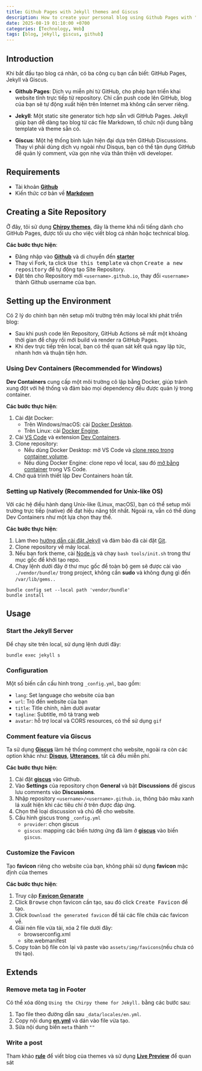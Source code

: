 ```yaml
---
title: Github Pages with Jekyll themes and Giscus
description: How to create your personal blog using Github Pages with "comment" feature
date: 2025-08-19 01:10:00 +0700
categories: [Technology, Web]
tags: [blog, jekyll, giscus, github]
---
```


## Introduction
Khi bắt đầu tạo blog cá nhân, có ba công cụ bạn cần biết: GitHub Pages, Jekyll và Giscus.
- **Github Pages**: Dịch vụ miễn phí từ GitHub, cho phép bạn triển khai website tĩnh trực tiếp từ repository. Chỉ cần push code lên GitHub, blog của bạn sẽ tự động xuất hiện trên Internet mà không cần server riêng.

- **Jekyll**: Một static site generator tích hợp sẵn với GitHub Pages. Jekyll giúp bạn dễ dàng tạo blog từ các file Markdown, tổ chức nội dung bằng template và theme sẵn có.

- **Giscus**: Một hệ thống bình luận hiện đại dựa trên GitHub Discussions. Thay vì phải dùng dịch vụ ngoài như Disqus, bạn có thể tận dụng GitHub để quản lý comment, vừa gọn nhẹ vừa thân thiện với developer.

## Requirements
- Tài khoản [**Github**](https://github.com/)
- Kiến thức cơ bản về [**Markdown**](https://markdownlivepreview.com/)

## Creating a Site Repository
Ở đây, tôi sử dụng [**Chirpy themes**](https://chirpy.cotes.page/), đây là theme khá nổi tiếng dành cho GitHub Pages, được tối ưu cho việc viết blog cá nhân hoặc technical blog.

**Các bước thực hiện**:  
- Đăng nhập vào [**Github**](https://github.com/) và di chuyển đến [**starter**](https://github.com/cotes2020/chirpy-starter)
- Thay vì Fork, ta click <kbd>Use this template</kbd> và chọn <kbd>Create a new repository</kbd> để tự động tạo Site Repository.
- Đặt tên cho Repository mới `<username>.github.io`, thay đổi `<username>` thành Github username của bạn.

## Setting up the Environment
Có 2 lý do chính bạn nên setup môi trường trên máy local khi phát triển blog:  
- Sau khi push code lên Repository, GitHub Actions sẽ mất một khoảng thời gian để chạy rồi mới build và render ra GitHub Pages.  
- Khi dev trực tiếp trên local, bạn có thể quan sát kết quả ngay lập tức, nhanh hơn và thuận tiện hơn.  

### Using Dev Containers (Recommended for Windows)
**Dev Containers** cung cấp một môi trường cô lập bằng Docker, giúp tránh xung đột với hệ thống và đảm bảo mọi dependency đều được quản lý trong container.  

**Các bước thực hiện**:  
1. Cài đặt Docker:  
   - Trên Windows/macOS: cài [Docker Desktop](https://www.docker.com/products/docker-desktop/).  
   - Trên Linux: cài [Docker Engine](https://docs.docker.com/engine/install/).  
2. Cài [VS Code](https://code.visualstudio.com/) và extension [Dev Containers](https://marketplace.visualstudio.com/items?itemName=ms-vscode-remote.remote-containers).  
3. Clone repository:  
   - Nếu dùng Docker Desktop: mở VS Code và [clone repo trong container volume](https://code.visualstudio.com/docs/devcontainers/containers#_quick-start-open-a-git-repository-or-github-pr-in-an-isolated-container-volume).  
   - Nếu dùng Docker Engine: clone repo về local, sau đó [mở bằng container](https://code.visualstudio.com/docs/devcontainers/containers#_quick-start-open-an-existing-folder-in-a-container) trong VS Code.  
4. Chờ quá trình thiết lập Dev Containers hoàn tất.  

### Setting up Natively (Recommended for Unix-like OS)
Với các hệ điều hành dạng Unix-like (Linux, macOS), bạn có thể setup môi trường trực tiếp (native) để đạt hiệu năng tốt nhất. Ngoài ra, vẫn có thể dùng Dev Containers như một lựa chọn thay thế.  

**Các bước thực hiện**:  
1. Làm theo [hướng dẫn cài đặt Jekyll](https://jekyllrb.com/docs/installation/) và đảm bảo đã cài đặt [Git](https://git-scm.com/).  
2. Clone repository về máy local.  
3. Nếu bạn fork theme, cài [Node.js](https://nodejs.org/) và chạy `bash tools/init.sh` trong thư mục gốc để khởi tạo repo.  
4. Chạy lệnh dưới đây ở thư mục gốc để toàn bộ gem sẽ được cài vào `./vendor/bundle/` trong project, không cần **sudo** và không đụng gì đến `/var/lib/gems..`

```shell
bundle config set --local path 'vendor/bundle'
bundle install
```

## Usage
### Start the Jekyll Server
Để chạy site trên local, sử dụng lệnh dưới đây:

```shell
bundle exec jekyll s
```

### Configuration
Một số biến cần cấu hình trong `_config.yml`, bao gồm:
- `lang`: Set language cho website của bạn
- `url`: Trỏ đến website của bạn
- `title`: Title chính, nằm dưới avatar
- `tagline`: Subtitle, mô tả trang web
- `avatar`: hỗ trợ local và CORS resources, có thể sử dụng `gif`

### Comment feature via Giscus
Ta sử dụng [**Giscus**](https://giscus.app) làm hệ thống comment cho website, ngoài ra còn các option khác như: [**Disqus**](https://disqus.com/), [**Utterances**](https://utteranc.es/), tất cả đều miễn phí.

**Các bước thực hiện**:  
1. Cài đặt [**giscus**](https://github.com/apps/giscus) vào Github.
2. Vào **Settings** của repository chọn **General** và bật **Discussions** để giscus lưu comments vào **Discussions**.
3. Nhập repository `<username>/<username>.github.io`, thông báo màu xanh lá xuất hiện khi các tiêu chí ở trên được đáp ứng. 
4. Chọn thể loại discussion và chủ đề cho website.
5. Cấu hình giscus trong `_config.yml`
    - `provider`: chọn giscus
    - `giscus`: mapping các biến tương ứng đã làm ở [**giscus**](https://github.com/apps/giscus) vào biến `giscus`.

### Customize the Favicon
Tạo **favicon** riêng cho website của bạn, không phải sử dụng **favicon** mặc định của themes

**Các bước thực hiện**:  
1. Truy cập [**Favicon Genarate**](https://www.favicon-generator.org/) 
2. Click <kbd>Browse</kbd> chọn favicon cần tạo, sau đó click <kbd>Create Favicon</kbd> để tạo.
3. Click `Download the generated favicon` để tải các file chứa các favicon về.
4. Giải nén file vừa tải, xóa 2 file dưới đây:
    - browserconfig.xml
    - site.webmanifest
5. Copy toàn bộ file còn lại và paste vào `assets/img/favicons`(nếu chưa có thì tạo).

## Extends
### Remove meta tag in Footer
Có thể xóa dòng `Using the Chirpy theme for Jekyll.` bằng các bước sau:
1. Tạo file theo đường dẫn sau `_data/locales/en.yml`.
2. Copy nội dung [**en.yml**](https://raw.githubusercontent.com/cotes2020/jekyll-theme-chirpy/refs/heads/master/_data/locales/en.yml) và dán vào file vừa tạo.
3. Sửa nội dung biến `meta` thành `""`

### Write a post
Tham khảo [**rule**](https://chirpy.cotes.page/posts/write-a-new-post/) để viết blog của themes và sử dụng [**Live Preview**](https://markdownlivepreview.com/) để quan sát